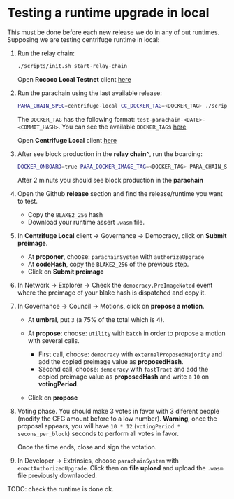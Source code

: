# Testing a runtime upgrade in local
This must be done before each new release we do in any of out runtimes.
Supposing we are testing centrifuge runtime in local:

1. Run the relay chain:
    ```sh
    ./scripts/init.sh start-relay-chain
    ```
    Open **Rococo Local Testnet** client [here](https://polkadot.js.org/apps/?rpc=ws%3A%2F%2F127.0.0.1%3A9944#/explorer)

1. Run the parachain using the last available release:
    ```sh
    PARA_CHAIN_SPEC=centrifuge-local CC_DOCKER_TAG=<DOCKER_TAG> ./scripts/init.sh start-parachain-docker
    ```
    The `DOCKER_TAG` has the following format: `test-parachain-<DATE>-<COMMIT_HASH>`.
    You can see the available `DOCKER_TAG`s [here](https://hub.docker.com/r/centrifugeio/centrifuge-chain/tags)

    Open **Centrifuge Local** client [here](https://polkadot.js.org/apps/?rpc=ws%3A%2F%2Flocalhost%3A9946#/explorer)

1. After see block production in the **relay chain^**, run the boarding:
    ```sh
    DOCKER_ONBOARD=true PARA_DOCKER_IMAGE_TAG=<DOCKER_TAG> PARA_CHAIN_SPEC=centrifuge-local ./scripts/init.sh onboard-parachain
    ```
    After 2 minuts you should see block production in the **parachain**

1. Open the Github **release** section and find the release/runtime you want to test.
    - Copy the `BLAKE2_256` hash
    - Download your runtime assert `.wasm` file.

1. In **Centrifuge Local** client -> Governance -> Democracy, click on **Submit preimage**.
    - At **proponer**, choose: `parachainSystem` with `authorizeUpgrade`
    - At **codeHash**, copy the `BLAKE2_256` of the previous step.
    - Click on **Submit preimage**

1. In Network -> Explorer -> Check the `democracy.PreImageNoted` event where the preimage of your blake hash is dispatched
    and copy it.

1. In Governance -> Council -> Motions, click on **propose a motion**.
    - At **umbral**, put `3` (a 75% of the total which is 4).
    - At **propose**: choose: `utility` with `batch` in order to propose a motion with several calls.
        - First call, choose: `democracy` with `externalProposedMajority` and add the copied preimage value as **proposedHash**.
        - Second call, choose: `democracy` with `fastTract` and add the copied preimage value as **proposedHash** and
            write a `10` on **votingPeriod**.

    - Click on **propose**

1. Voting phase. You should make 3 votes in favor with 3 diferent people (modify the CFG amount before to a low number).
    **Warning**, once the proposal appears, you will have `10 * 12` (`votingPeriod * secons_per_block`) seconds to perform
    all votes in favor.

    Once the time ends, close and sign the votation.

1. In Developer -> Extrinsics, choose `parachainSystem` with `enactAuthorizedUpgrade`.
    Click then on **file upload** and upload the `.wasm` file previously downlaoded.

TODO: check the runtime is done ok.
